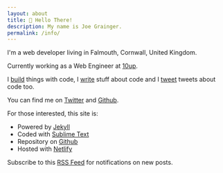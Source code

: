```yaml
---
layout: about
title: 👋 Hello There!
description: My name is Joe Grainger.
permalink: /info/
---
```


I'm a web developer living in Falmouth, Cornwall, United Kingdom.

Currently working as a Web Engineer at [10up](https://10up.com).

I [build](/projects/) things with code, I [write](http://jjgrainger.co.uk) stuff about code and I [tweet](http://www.twitter.com/jjgrainger) tweets about code too.

You can find me on [Twitter](http://www.twitter.com/jjgrainger) and [Github](http://www.github.com/jjgrainger/).

For those interested, this site is:

* Powered by [Jekyll](https://github.com/mojombo/jekyll)
* Coded with [Sublime Text](http://www.sublimetext.com/)
* Repository on [Github](https://github.com/jjgrainger/jjgrainger)
* Hosted with [Netlify](https://www.netlify.com/)

Subscribe to this [RSS Feed](/atom.xml) for notifications on new posts.

